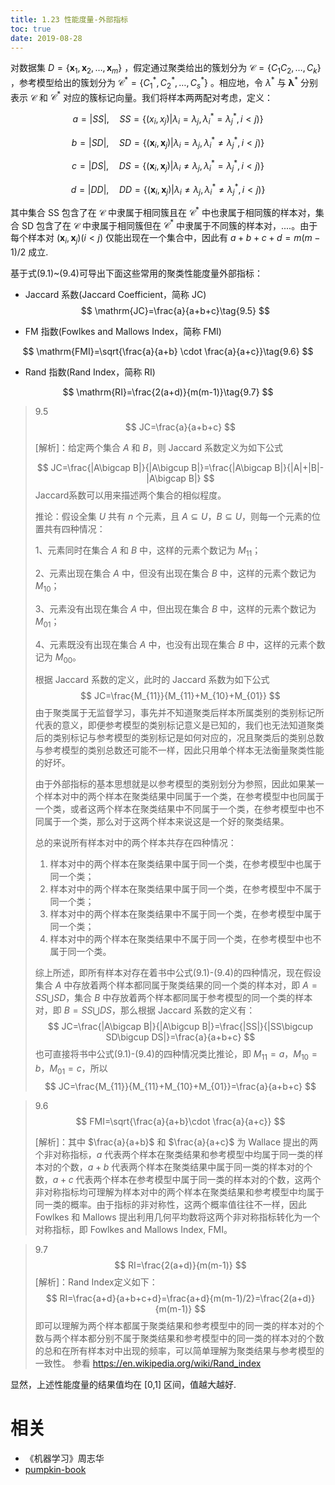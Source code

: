 ```yaml
---
title: 1.23 性能度量-外部指标
toc: true
date: 2019-08-28
---
```


对数据集 $D=\left\{\boldsymbol{x}_{1}, \boldsymbol{x}_{2}, \ldots, \boldsymbol{x}_{m}\right\}$ ，假定通过聚类给出的簇划分为 $\mathcal{C}=\left\{C_{1}\right.C_{2}, \ldots, C_{k} \}$ ，参考模型给出的簇划分为 $\mathcal{C}^{*}=\left\{C_{1}^{*}, C_{2}^{*}, \ldots, C_{s}^{*}\right\}$ 。相应地，令 ${\lambda}^{*}$ 与 $\boldsymbol{\lambda}^{*}$ 分别表示 $\mathcal{C}$ 和 $\mathcal{C}^*$ 对应的簇标记向量。我们将样本两两配对考虑，定义：



$$
a=|S S|, \quad S S=\left\{\left(x_{i}, x_{j}\right) | \lambda_{i}=\lambda_{j}, \lambda_{i}^{*}=\lambda_{j}^{*}, i<j\right) \}\tag{9.1}
$$

$$
b=|S D|, \quad S D=\left\{\left(\boldsymbol{x}_{i}, \boldsymbol{x}_{j}\right) | \lambda_{i}=\lambda_{j}, \lambda_{i}^{*} \neq \lambda_{j}^{*}, i<j\right) \}\tag{9.2}
$$

$$
c=|D S|, \quad D S=\left\{\left(\boldsymbol{x}_{i}, \boldsymbol{x}_{j}\right) | \lambda_{i} \neq \lambda_{j}, \lambda_{i}^{*}=\lambda_{j}^{*}, i<j\right) \}\tag{9.3}
$$

$$
d=|D D|, \quad D D=\left\{\left(\boldsymbol{x}_{i}, \boldsymbol{x}_{j}\right) | \lambda_{i} \neq \lambda_{j}, \lambda_{i}^{*} \neq \lambda_{j}^{*}, i<j\right) \}\tag{9.4}
$$

其中集合 SS 包含了在 $\mathcal{C}$ 中隶属于相同簇且在  $\mathcal{C}^*$ 中也隶属于相同簇的样本对，集合 SD 包含了在 $\mathcal{C}$ 中隶属于相同簇但在  $\mathcal{C}^*$ 中隶属于不同簇的样本对，....。由于每个样本对 $\left(\boldsymbol{x}_{i}, \boldsymbol{x}_{j}\right)(i<j)$ 仅能出现在一个集合中，因此有 $a+b+c+d= m(m- 1)/2$ 成立.

基于式(9.1)~(9.4)可导出下面这些常用的聚类性能度量外部指标：

- Jaccard 系数(Jaccard Coefficient，简称 JC)
$$
\mathrm{JC}=\frac{a}{a+b+c}\tag{9.5}
$$

- FM 指数(Fowlkes and Mallows Index，简称 FMI)

$$
\mathrm{FMI}=\sqrt{\frac{a}{a+b} \cdot \frac{a}{a+c}}\tag{9.6}
$$

- Rand 指数(Rand Index，简称 RI)

$$
\mathrm{RI}=\frac{2(a+d)}{m(m-1)}\tag{9.7}
$$





> 9.5
> $$
> JC=\frac{a}{a+b+c}
> $$
>
> [解析]：给定两个集合 $A$ 和 $B$，则 Jaccard 系数定义为如下公式
>
>
> $$
> JC=\frac{|A\bigcap B|}{|A\bigcup B|}=\frac{|A\bigcap B|}{|A|+|B|-|A\bigcap B|}
> $$
> Jaccard系数可以用来描述两个集合的相似程度。
>
> 推论：假设全集 $U$ 共有 $n$ 个元素，且 $A\subseteq U$，$B\subseteq U$，则每一个元素的位置共有四种情况：
>
> 1、元素同时在集合 $A$ 和 $B$ 中，这样的元素个数记为 $M_{11}$；
>
> 2、元素出现在集合 $A$ 中，但没有出现在集合 $B$ 中，这样的元素个数记为 $M_{10}$；
>
> 3、元素没有出现在集合 $A$ 中，但出现在集合 $B$ 中，这样的元素个数记为 $M_{01}$；
>
> 4、元素既没有出现在集合 $A$ 中，也没有出现在集合 $B$ 中，这样的元素个数记为 $M_{00}$。
>
> 根据 Jaccard 系数的定义，此时的 Jaccard 系数为如下公式
> $$
> JC=\frac{M_{11}}{M_{11}+M_{10}+M_{01}}
> $$
> 由于聚类属于无监督学习，事先并不知道聚类后样本所属类别的类别标记所代表的意义，即便参考模型的类别标记意义是已知的，我们也无法知道聚类后的类别标记与参考模型的类别标记是如何对应的，况且聚类后的类别总数与参考模型的类别总数还可能不一样，因此只用单个样本无法衡量聚类性能的好坏。
>
> 由于外部指标的基本思想就是以参考模型的类别划分为参照，因此如果某一个样本对中的两个样本在聚类结果中同属于一个类，在参考模型中也同属于一个类，或者这两个样本在聚类结果中不同属于一个类，在参考模型中也不同属于一个类，那么对于这两个样本来说这是一个好的聚类结果。
>
> 总的来说所有样本对中的两个样本共存在四种情况：
> 1. 样本对中的两个样本在聚类结果中属于同一个类，在参考模型中也属于同一个类；
> 2. 样本对中的两个样本在聚类结果中属于同一个类，在参考模型中不属于同一个类；
> 3. 样本对中的两个样本在聚类结果中不属于同一个类，在参考模型中属于同一个类；
> 4. 样本对中的两个样本在聚类结果中不属于同一个类，在参考模型中也不属于同一个类。
>
> 综上所述，即所有样本对存在着书中公式(9.1)-(9.4)的四种情况，现在假设集合 $A$ 中存放着两个样本都同属于聚类结果的同一个类的样本对，即 $A=SS\bigcup SD$，集合 $B$ 中存放着两个样本都同属于参考模型的同一个类的样本对，即 $B=SS\bigcup DS$，那么根据 Jaccard 系数的定义有：
> $$
> JC=\frac{|A\bigcap B|}{|A\bigcup B|}=\frac{|SS|}{|SS\bigcup SD\bigcup DS|}=\frac{a}{a+b+c}
> $$
> 也可直接将书中公式(9.1)-(9.4)的四种情况类比推论，即 $M_{11}=a$，$M_{10}=b$，$M_{01}=c$，所以
> $$
> JC=\frac{M_{11}}{M_{11}+M_{10}+M_{01}}=\frac{a}{a+b+c}
> $$

> 9.6
> $$
> FMI=\sqrt{\frac{a}{a+b}\cdot \frac{a}{a+c}}
> $$
>
> [解析]：其中 $\frac{a}{a+b}$ 和 $\frac{a}{a+c}$ 为 Wallace 提出的两个非对称指标，$a$ 代表两个样本在聚类结果和参考模型中均属于同一类的样本对的个数，$a+b$ 代表两个样本在聚类结果中属于同一类的样本对的个数，$a+c$ 代表两个样本在参考模型中属于同一类的样本对的个数，这两个非对称指标均可理解为样本对中的两个样本在聚类结果和参考模型中均属于同一类的概率。由于指标的非对称性，这两个概率值往往不一样，因此 Fowlkes 和 Mallows 提出利用几何平均数将这两个非对称指标转化为一个对称指标，即 Fowlkes and Mallows Index, FMI。

> 9.7
> $$
> RI=\frac{2(a+d)}{m(m-1)}
> $$
> [解析]：Rand Index定义如下：
> $$
> RI=\frac{a+d}{a+b+c+d}=\frac{a+d}{m(m-1)/2}=\frac{2(a+d)}{m(m-1)}
> $$
> 即可以理解为两个样本都属于聚类结果和参考模型中的同一类的样本对的个数与两个样本都分别不属于聚类结果和参考模型中的同一类的样本对的个数的总和在所有样本对中出现的频率，可以简单理解为聚类结果与参考模型的一致性。
> 参看 https://en.wikipedia.org/wiki/Rand_index

显然，上述性能度量的结果值均在 [0,1] 区间，值越大越好.







# 相关

- 《机器学习》周志华
- [pumpkin-book](https://github.com/datawhalechina/pumpkin-book)
